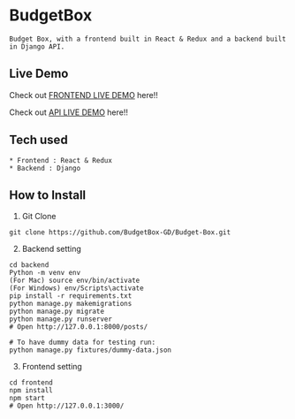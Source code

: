 # BudgetBox

```
Budget Box, with a frontend built in React & Redux and a backend built in Django API.
```

## Live Demo

Check out [FRONTEND LIVE DEMO](https://Budget-box-Frontend.rennyantony.repl.co) here!!

Check out [API LIVE DEMO](https://Budget-box-backend.rennyantony.repl.co) here!!

## Tech used

```
* Frontend : React & Redux
* Backend : Django
```

## How to Install

1. Git Clone

```
git clone https://github.com/BudgetBox-GD/Budget-Box.git
```

2. Backend setting

```
cd backend
Python -m venv env
(For Mac) source env/bin/activate
(For Windows) env/Scripts\activate
pip install -r requirements.txt
python manage.py makemigrations
python manage.py migrate
python manage.py runserver
# Open http://127.0.0.1:8000/posts/

# To have dummy data for testing run:
python manage.py fixtures/dummy-data.json
```

3. Frontend setting

```
cd frontend
npm install
npm start
# Open http://127.0.0.1:3000/
```
